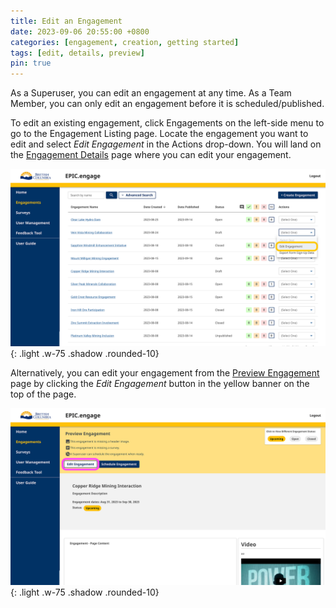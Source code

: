 ```yaml
---
title: Edit an Engagement
date: 2023-09-06 20:55:00 +0800
categories: [engagement, creation, getting started]
tags: [edit, details, preview]
pin: true
---
```

As a Superuser, you can edit an engagement at any time. As a Team Member, you can only edit an engagement before it is scheduled/published. 

To edit an existing engagement, click Engagements on the left-side menu to go to the Engagement Listing page. Locate the engagement you want to edit and select *Edit Engagement* in the Actions drop-down. You will land on the [Engagement Details](/met-guide/posts/engagement-details/) page where you can edit your engagement. 

![Edit engagement dropdown](/assets/UserGuideImages/Images/edit-an-engagement/edit-an-engagement-image-of-the-engagement-listing-drop-down-with-edit-engagement.png){: .light .w-75 .shadow .rounded-10}  

Alternatively, you can edit your engagement from the [Preview Engagement](/met-guide/posts/preview-engagement/)  page by clicking the *Edit Engagement* button in the yellow banner on the top of the page. 

![Preview screen](/assets/UserGuideImages/Images/edit-an-engagement/edit-an-engagement-image-of-the-engagement-preview-screen-with-edit-button.png){: .light .w-75 .shadow .rounded-10}  
